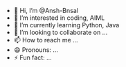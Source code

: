 - 👋 Hi, I’m @Ansh-Bnsal
- 👀 I’m interested in coding, AIML
- 🌱 I’m currently learning Python, Java
- 💞️ I’m looking to collaborate on ...
- 📫 How to reach me ...
- 😄 Pronouns: ...
- ⚡ Fun fact: ...

<!---
Ansh-Bnsal/Ansh-Bnsal is a ✨ special ✨ repository because its `README.md` (this file) appears on your GitHub profile.
You can click the Preview link to take a look at your changes.
--->
